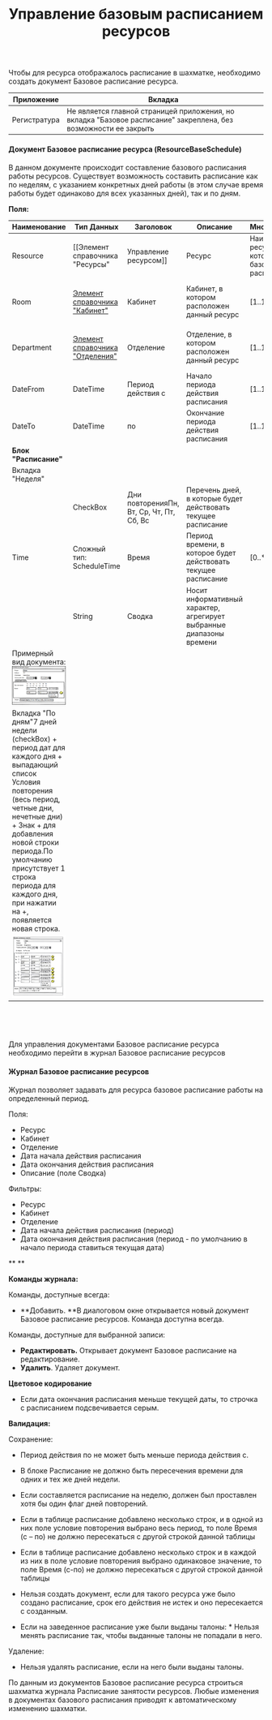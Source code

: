 ﻿---
layout: default
title: Управление базовым расписанием ресурсов
position: 
categories: 
tags: 
---

Чтобы для ресурса отображалось расписание в шахматке, необходимо создать документ Базовое расписание ресурса.

|Приложение|Вкладка|
|----------|-------|
|Регистратура|Не является главной страницей приложения, но вкладка "Базовое расписание" закреплена, без возможности ее закрыть|

#### Документ Базовое расписание ресурса (ResourceBaseSchedule)

В данном документе происходит составление базового расписания работы ресурсов. Существует возможность составить расписание как по неделям, с указанием конкретных дней работы (в этом случае время работы будет одинаково для всех указанных дней), так и по дням.

**Поля:**

|Наименование|Тип Данных|Заголовок|Описание|Множественность|Видимость|Автозаполнение|
|------------|----------|---------|--------|---------------|---------|--------------|
|Resource|[[Элемент справочника "Ресурсы"|Управление ресурсом]]|Ресурс |Наименование ресурса, на который создается базовое расписание|[1..1]| | |
|Room|[Элемент справочника "Кабинет"](http://confluence.infinnity.lan/pages/viewpage.action?pageId=49250358)|Кабинет |Кабинет, в котором расположен данный ресурс|[1..1]|readonly|Автоматически заполняется кабинетом из документа "Ресурс".|
|Department|[Элемент справочника "Отделения"](http://confluence.infinnity.lan/pages/viewpage.action?pageId=49250352)|Отделение |Отделение, в котором расположен данный ресурс|[1..1]|readonly|Автоматически заполняется отделением из документа "Ресурс".|
|DateFrom|DateTime|Период действия с|Начало периода действия расписания|[1..1]| |Текущая дата|
|DateTo|DateTime|по|Окончание периода действия расписания|[1..1]| | |
|**Блок "Расписание"**|
|Вкладка "Неделя"|
| |CheckBox|Дни повторенияПн, Вт, Ср, Чт, Пт, Сб, Вс|Перечень дней, в которые будет действовать текущее расписание| | | |
|Time|Сложный тип: ScheduleTime|Время|Период времени, в которое будет действовать текущее расписание|[0..*]| | |
| |String|Сводка|Носит информативный характер, агрегирует выбранные диапазоны времени| |readonly|Заполняется автоматически.|
|Примерный вид документа:![](bazovoe-raspisanie.png)|
|Вкладка "По дням"7 дней недели (checkBox) + период дат для каждого дня + выпадающий список Условия повторения (весь период, четные дни, нечетные дни) + Знак + для добавления новой строки периода.По умолчанию присутствует 1 строка периода для каждого дня, при нажатии на +, появляется новая строка.|
|![](bazovoe-raspisanie---po-dnyam.png.png)|

 

 

Для управления документами Базовое расписание ресурса необходимо перейти в журнал Базовое расписание ресурсов

#### Журнал Базовое расписание ресурсов

Журнал позволяет задавать для ресурса базовое расписание работы на определенный период.

Поля:

* Ресурс
* Кабинет
* Отделение
* Дата начала действия расписания
* Дата окончания действия расписания
* Описание (поле Сводка)

Фильтры:

* Ресурс
* Кабинет
* Отделение
* Дата начала действия расписания (период)
* Дата окончания действия расписания (период - по умолчанию в начало периода ставиться текущая дата)

** **

**Команды журнала:**

Команды, доступные всегда:

* **Добавить. **В диалоговом окне открывается новый документ Базовое расписание ресурсов. Команда доступна всегда.

Команды, доступные для выбранной записи:

* **Редактировать.** Открывает документ Базовое расписание на редактирование.
* **Удалить**. Удаляет документ.

**Цветовое кодирование**

* Если дата окончания расписания меньше текущей даты, то строчка с расписанием подсвечивается серым.

**Валидация:**

Сохранение:

* Период действия по не может быть меньше периода действия с.
* В блоке Расписание не должно быть пересечения времени для одних и тех же дней недели.
* Если составляется расписание на неделю, должен был проставлен хотя бы один флаг дней повторений.
* Если в таблице расписание добавлено несколько строк, и в одной из них поле условие повторения выбрано весь период, то поле Время (с – по) не должно пересекаться с другой строкой данной таблицы
* Если в таблице расписание добавлено несколько строк и в каждой из них в поле условие повторения выбрано одинаковое значение, то поле Время (с-по) не должно пересекаться с другой строкой данной таблицы
* Нельзя создать документ, если для такого ресурса уже было создано расписание, срок его действия не истек и оно пересекается с созданным.

* Если на заведенное расписание уже были выданы талоны:  * Нельзя менять расписание так, чтобы выданные талоны не попадали в него.



Удаление:

* Нельзя удалять расписание, если на него были выданы талоны.

По данным из документов Базовое расписание ресурса строиться шахматка журнала Расписание занятости ресурсов. Любые изменения в документах базового расписания приводят к автоматическому изменению шахматки.

 

